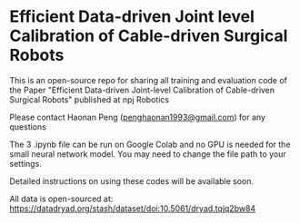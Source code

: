 # Efficient Data-driven Joint level Calibration of Cable-driven Surgical Robots
This is an open-source repo for sharing all training and evaluation code of the Paper "Efficient Data-driven Joint-level Calibration of Cable-driven Surgical Robots" published at npj Robotics

Please contact Haonan Peng (penghaonan1993@gmail.com) for any questions

The 3 .ipynb file can be run on Google Colab and no GPU is needed for the small neural network model. You may need to change the file path to your settings.

Detailed instructions on using these codes will be available soon.

All data is open-sourced at: https://datadryad.org/stash/dataset/doi:10.5061/dryad.tqjq2bw84
